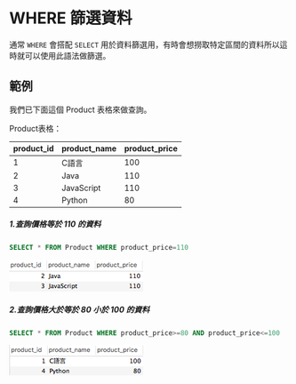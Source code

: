 # WHERE 篩選資料


通常 `WHERE` 會搭配 `SELECT` 用於資料篩選用，有時會想撈取特定區間的資料所以這時就可以使用此語法做篩選。


## 範例
我們已下面這個 Product 表格來做查詢。

Product表格：

|product_id|product_name|product_price|
| -------- | ---------- | ----------- |
|    1     |    C語言    |100|
|    2     |    Java    |110|
|    3     |   JavaScript |110|
|    4     |   Python   |80|


##### 1.查詢價格等於 110 的資料

```sql
SELECT * FROM Product WHERE product_price=110
```

![](/assets/img2-1.png)

##### 2.查詢價格大於等於 80 小於 100 的資料

```sql
SELECT * FROM Product WHERE product_price>=80 AND product_price<=100
```

![](/assets/img2-2.png)